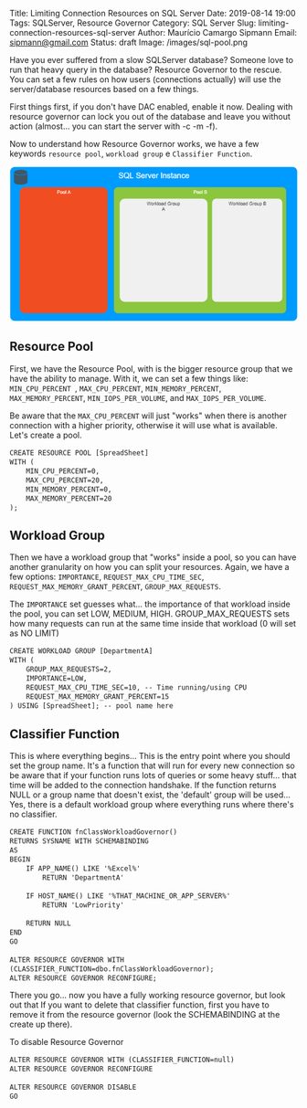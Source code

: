Title: Limiting Connection Resources on SQL Server 
Date: 2019-08-14 19:00
Tags: SQLServer, Resource Governor
Category: SQL Server
Slug: limiting-connection-resources-sql-server
Author: Maurício Camargo Sipmann
Email: sipmann@gmail.com
Status: draft
Image: /images/sql-pool.png

Have you ever suffered from a slow SQLServer database? Someone love to run that heavy query in the database? Resource Governor to the rescue. You can set a few rules on how users (connections actually) will use the server/database resources based on a few things.

First things first, if you don't have DAC enabled, enable it now. Dealing with resource governor can lock you out of the database and leave you without action (almost... you can start the server with -c -m -f).

Now to understand how Resource Governor works, we have a few keywords `resource pool`, `workload group` e  `Classifier Function`.

![Pool Sample](images/sql-pool.png)

## Resource Pool

First, we have the Resource Pool, with is the bigger resource group that we have the ability to manage. With it, we can set a few things like: `MIN_CPU_PERCENT `, `MAX_CPU_PERCENT`, `MIN_MEMORY_PERCENT`, `MAX_MEMORY_PERCENT`, `MIN_IOPS_PER_VOLUME`, and `MAX_IOPS_PER_VOLUME`.

Be aware that the `MAX_CPU_PERCENT` will just "works" when there is another connection with a higher priority, otherwise it will use what is available.  Let's create a pool.

```mssql
CREATE RESOURCE POOL [SpreadSheet]
WITH (
    MIN_CPU_PERCENT=0,
    MAX_CPU_PERCENT=20,
    MIN_MEMORY_PERCENT=0,
    MAX_MEMORY_PERCENT=20
);
```

 ## Workload Group

Then we have a workload group that "works" inside a pool, so you can have another granularity on how you can split your resources. Again, we have a few options: `IMPORTANCE`, `REQUEST_MAX_CPU_TIME_SEC`, `REQUEST_MAX_MEMORY_GRANT_PERCENT`, `GROUP_MAX_REQUESTS`.

The `IMPORTANCE` set guesses what... the importance of that workload inside the pool, you can set LOW, MEDIUM, HIGH. GROUP_MAX_REQUESTS sets how many requests can run at the same time inside that workload (0 will set as NO LIMIT)

```mssql
CREATE WORKLOAD GROUP [DepartmentA] 
WITH (
    GROUP_MAX_REQUESTS=2,
    IMPORTANCE=LOW,
    REQUEST_MAX_CPU_TIME_SEC=10, -- Time running/using CPU
    REQUEST_MAX_MEMORY_GRANT_PERCENT=15
) USING [SpreadSheet]; -- pool name here
```

## Classifier Function 

This is where everything begins... This is the entry point where you should set the group name. It's a function that will run for every new connection so be aware that if your function runs lots of queries or some heavy stuff... that time will be added to the connection handshake. If the function returns  NULL or a group name that doesn't exist, the 'default' group will be used... Yes, there is a default workload group where everything runs where there's no classifier.

```mssql
CREATE FUNCTION fnClassWorkloadGovernor() 
RETURNS SYSNAME WITH SCHEMABINDING 
AS 
BEGIN 
    IF APP_NAME() LIKE '%Excel%'
        RETURN 'DepartmentA'
    
    IF HOST_NAME() LIKE '%THAT_MACHINE_OR_APP_SERVER%'
    	RETURN 'LowPriority'
    
    RETURN NULL
END
GO

ALTER RESOURCE GOVERNOR WITH (CLASSIFIER_FUNCTION=dbo.fnClassWorkloadGovernor);
ALTER RESOURCE GOVERNOR RECONFIGURE;
```

There you go... now you have a fully working resource governor, but look out that If you want to delete that classifier function, first you have to remove it from the resource governor (look the SCHEMABINDING at the create up there).

To disable Resource Governor

```mssql
ALTER RESOURCE GOVERNOR WITH (CLASSIFIER_FUNCTION=null)
ALTER RESOURCE GOVERNOR RECONFIGURE

ALTER RESOURCE GOVERNOR DISABLE
GO
```